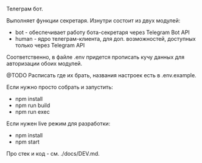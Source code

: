 Телеграм бот.

Выполняет функции секретаря. Изнутри состоит из двух модулей:
- bot - обеспечивает работу бота-секретаря через Telegram Bot API 
- human - ядро телеграм-клиента, для доп. возможностей, доступных только через Telegram API

Соответственно, в файле .env придется прописать кучу данных для авторизации обоих модулей.

@TODO Расписать где их брать, названия настроек есть в .env.example.

Если нужно просто собрать и запустить:
- npm install
- npm run build
- npm run exec

Если нужен live режим для разработки:
- npm install
- npm start

Про стек и код - см. ./docs/DEV.md.
